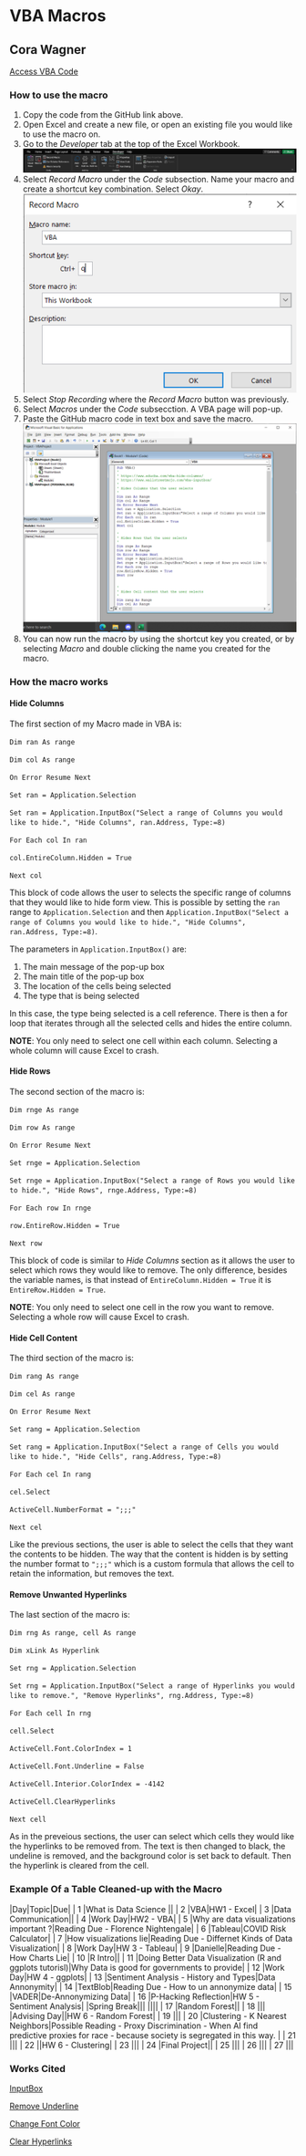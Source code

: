 # VBA Macros
## Cora Wagner

[Access VBA Code](https://github.com/CoraWagner/VBA/blob/4c92d580e2708a17d2b36338adc8a5b30a6afc44/MacrosCode)

### How to use the macro
1. Copy the code from the GitHub link above.
2. Open Excel and create a new file, or open an existing file you would like to use the macro on.
3. Go to the *Developer* tab at the top of the Excel Workbook. 
![Developer Tab](Developer.png)
4. Select *Record Macro* under the *Code* subsection. Name your macro and create a shortcut key combination. Select *Okay*. ![Record Macro](RecordMacro.png)
5. Select *Stop Recording* where the *Record Macro* button was previously.
6. Select *Macros* under the *Code* subsecction. A VBA page will pop-up.
7. Paste the GitHub macro code in text box and save the macro. ![VBA Page](VBA.png)
8. You can now run the macro by using the shortcut key you created, or by selecting *Macro* and double clicking the name you created for the macro.

### How the macro works
#### Hide Columns
The first section of my Macro made in VBA is:

`Dim ran As range`

`Dim col As range`

`On Error Resume Next`

`Set ran = Application.Selection`

`Set ran = Application.InputBox("Select a range of Columns you would like to hide.", "Hide Columns", ran.Address, Type:=8)`

`For Each col In ran`

`col.EntireColumn.Hidden = True`

`Next col`

This block of code allows the user to selects the specific range of columns that they would like to hide form view. This is possible by setting the `ran` range to `Application.Selection` and then `Application.InputBox("Select a range of Columns you would like to hide.", "Hide Columns", ran.Address, Type:=8)`. 

The parameters in `Application.InputBox()` are:
1. The main message of the pop-up box
2. The main title of the pop-up box
3. The location of the cells being selected
4. The type that is being selected

In this case, the type being selected is a cell reference. There is then a for loop that iterates through all the selected cells and hides the entire column. 

**NOTE**: You only need to select one cell within each column. Selecting a whole column will cause Excel to crash.

#### Hide Rows
The second section of the macro is:

`Dim rnge As range`

`Dim row As range`

`On Error Resume Next`

`Set rnge = Application.Selection`

`Set rnge = Application.InputBox("Select a range of Rows you would like to hide.", "Hide Rows", rnge.Address, Type:=8)`

`For Each row In rnge`

`row.EntireRow.Hidden = True`

`Next row`

This block of code is similar to *Hide Columns* section as it allows the user to select which rows they would like to remove. The only difference, besides the variable names, is that instead of `EntireColumn.Hidden = True` it is `EntireRow.Hidden = True`.

**NOTE**: You only need to select one cell in the row you want to remove. Selecting a whole row will cause Excel to crash.

#### Hide Cell Content
The third section of the macro is:

`Dim rang As range`

`Dim cel As range`

`On Error Resume Next`

`Set rang = Application.Selection`

`Set rang = Application.InputBox("Select a range of Cells you would like to hide.", "Hide Cells", rang.Address, Type:=8)`

`For Each cel In rang`

`cel.Select`

`ActiveCell.NumberFormat = ";;;"`

`Next cel`

Like the previous sections, the user is able to select the cells that they want the contents to be hidden. The way that the content is hidden is by setting the number format to `";;;"` which is a custom formula that allows the cell to retain the information, but removes the text.

#### Remove Unwanted Hyperlinks
The last section of the macro is:

`Dim rng As range, cell As range`

`Dim xLink As Hyperlink`

`Set rng = Application.Selection`

`Set rng = Application.InputBox("Select a range of Hyperlinks you would like to remove.", "Remove Hyperlinks", rng.Address, Type:=8)`

`For Each cell In rng`

`cell.Select`

`ActiveCell.Font.ColorIndex = 1`

`ActiveCell.Font.Underline = False`

`ActiveCell.Interior.ColorIndex = -4142`

`ActiveCell.ClearHyperlinks`

`Next cell`

As in the preveious sections, the user can select which cells they would like the hyperlinks to be removed from. The text is then changed to black, the undeline is removed, and the background color is set back to default. Then the hyperlink is cleared from the cell.

### Example Of a Table Cleaned-up with the Macro
															
|Day|Topic|Due|
| 1 |What is Data Science ||
| 2 |VBA|HW1 - Excel|
| 3 |Data Communication||
| 4 |Work Day|HW2 - VBA|
| 5 |Why are data visualizations important ?|Reading Due - Florence Nightengale|
| 6 |Tableau|COVID Risk Calculator|
| 7 |How visualizations lie|Reading Due - Differnet Kinds of Data Visualization|
| 8 |Work Day|HW 3 - Tableau|
| 9 |Danielle|Reading Due - How Charts Lie|
| 10 |R Intro||
| 11 |Doing Better Data Visualization (R and ggplots tutorisl)|Why Data is good for governments to provide|
| 12 |Work Day|HW 4 - ggplots|
| 13 |Sentiment Analysis - History and Types|Data Annonymity|
| 14 |TextBlob|Reading Due - How to un annonymize data|
| 15 |VADER|De-Annonymizing Data|
| 16 |P-Hacking Reflection|HW 5 - Sentiment Analysis|
|Spring Break|||
||||
| 17 |Random Forest||
| 18 |||
|Advising Day||HW 6 - Random Forest|
| 19 |||
| 20 |Clustering - K Nearest Neighbors|Possible Reading - Proxy Discrimination - When AI find predictive proxies for race - because society is segregated in this way. |
| 21 |||
| 22 ||HW 6 - Clustering|
| 23 |||
| 24 |Final Project||
| 25 |||
| 26 |||
| 27 |||							


### Works Cited

[InputBox](https://www.wallstreetmojo.com/vba-inputbox/)

[Remove Underline](https://software-solutions-online.com/excel-vba-underline-font-style/)

[Change Font Color](https://www.educba.com/vba-font-color/)

[Clear Hyperlinks](https://www.extendoffice.com/documents/excel/2221-excel-remove-hyperlink-without-removing-formatting.html#:~:text=In%20Excel%2C%20there%20is%20no%20direct%20way%20to,open%20the%20Microsoft%20Visual%20Basic%20for%20Applications%20window.)
